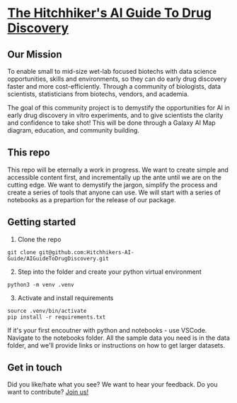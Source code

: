 # [The Hitchhiker's AI Guide To Drug Discovery](https://www.hitchhikersai.org/)

## Our Mission


To enable small to mid-size wet-lab focused biotechs with data science opportunities, skills and environments, so they can do early drug discovery faster and more cost-efficiently.  Through a community of biologists, data scientists, statisticians from biotechs, vendors, and academia.​

The goal of this community project is to demystify the opportunities for AI in early drug discovery in vitro experiments, and to give scientists the clarity and confidence to take shot!  This will be done through a Galaxy AI Map diagram, education, and community building.

## This repo

This repo will be eternally a work in progress. We want to create simple and accessible content first, and incrementally up the ante until we are on the cutting edge. We want to demystify the jargon, simplify the process and create a series of tools that anyone can use. We will start with a series of notebooks as a prepartion for the release of our package. 

## Getting started

1. Clone the repo
```
git clone git@github.com:Hitchhikers-AI-Guide/AIGuideToDrugDiscovery.git
```
2. Step into the folder and create your python virtual environment
```
python3 -m venv .venv
```
3. Activate and install requirements
```
source .venv/bin/activate
pip install -r requirements.txt
``` 

If it's your first encoutner with python and notebooks - use VSCode. Navigate to the notebooks folder. All the sample data you need is in the data folder, and we'll provide links or instructions on how to get larger datasets. 
 

## Get in touch

Did you like/hate what you see? We want to hear your feedback. Do you want to contribute? [Join us!](https://www.hitchhikersai.org/)
​
